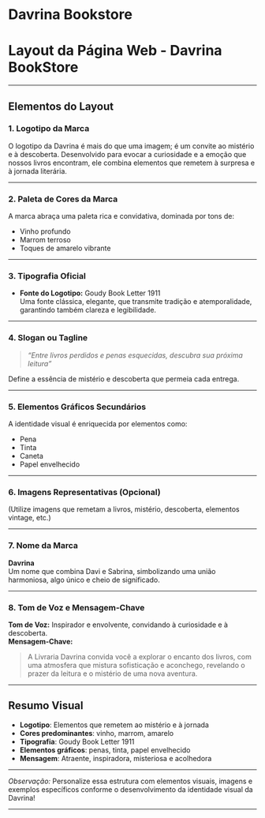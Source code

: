 # Davrina Bookstore
# Layout da Página Web - Davrina BookStore

---

## Elementos do Layout

### 1. Logotipo da Marca
O logotipo da Davrina é mais do que uma imagem; é um convite ao mistério e à descoberta. Desenvolvido para evocar a curiosidade e a emoção que nossos livros encontram, ele combina elementos que remetem à surpresa e à jornada literária.

---

### 2. Paleta de Cores da Marca
A marca abraça uma paleta rica e convidativa, dominada por tons de:
- Vinho profundo
- Marrom terroso
- Toques de amarelo vibrante

---

### 3. Tipografia Oficial
- **Fonte do Logotipo:** Goudy Book Letter 1911  
  Uma fonte clássica, elegante, que transmite tradição e atemporalidade, garantindo também clareza e legibilidade.  
  

---

### 4. Slogan ou Tagline
> _“Entre livros perdidos e penas esquecidas, descubra sua próxima leitura”_

Define a essência de mistério e descoberta que permeia cada entrega.

---

### 5. Elementos Gráficos Secundários
A identidade visual é enriquecida por elementos como:
- Pena
- Tinta
- Caneta
- Papel envelhecido

---

### 6. Imagens Representativas (Opcional)
(Utilize imagens que remetam a livros, mistério, descoberta, elementos vintage, etc.)

---

### 7. Nome da Marca
**Davrina**  
Um nome que combina Davi e Sabrina, simbolizando uma união harmoniosa, algo único e cheio de significado.

---

### 8. Tom de Voz e Mensagem-Chave
**Tom de Voz:** Inspirador e envolvente, convidando à curiosidade e à descoberta.  
**Mensagem-Chave:**  
>A Livraria Davrina convida você a explorar o encanto dos livros, com uma atmosfera que mistura sofisticação e aconchego, revelando o prazer da leitura e o mistério de uma nova aventura.
  
---

## Resumo Visual
- **Logotipo**: Elementos que remetem ao mistério e à jornada
- **Cores predominantes**: vinho, marrom, amarelo
- **Tipografia**: Goudy Book Letter 1911
- **Elementos gráficos**: penas, tinta, papel envelhecido
- **Mensagem**: Atraente, inspiradora, misteriosa e acolhedora

---

*Observação:* Personalize essa estrutura com elementos visuais, imagens e exemplos específicos conforme o desenvolvimento da identidade visual da Davrina!

---
